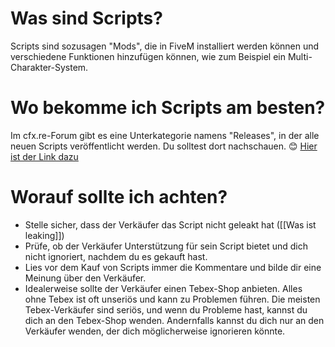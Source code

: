 # Was sind Scripts?

Scripts sind sozusagen "Mods", die in FiveM installiert werden können und verschiedene Funktionen hinzufügen können, wie zum Beispiel ein Multi-Charakter-System.

# Wo bekomme ich Scripts am besten?

Im cfx.re-Forum gibt es eine Unterkategorie namens "Releases", in der alle neuen Scripts veröffentlicht werden. Du solltest dort nachschauen. 😊 [Hier ist der Link dazu](https://forum.cfx.re/c/development/releases/7)

# Worauf sollte ich achten?

- Stelle sicher, dass der Verkäufer das Script nicht geleakt hat ([[Was ist leaking]])
- Prüfe, ob der Verkäufer Unterstützung für sein Script bietet und dich nicht ignoriert, nachdem du es gekauft hast.
- Lies vor dem Kauf von Scripts immer die Kommentare und bilde dir eine Meinung über den Verkäufer.
- Idealerweise sollte der Verkäufer einen Tebex-Shop anbieten. Alles ohne Tebex ist oft unseriös und kann zu Problemen führen. Die meisten Tebex-Verkäufer sind seriös, und wenn du Probleme hast, kannst du dich an den Tebex-Shop wenden. Andernfalls kannst du dich nur an den Verkäufer wenden, der dich möglicherweise ignorieren könnte.
